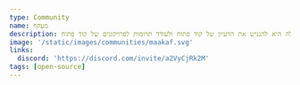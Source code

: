 ```yaml
---
type: Community
name: מעקף
description: מטרת הקהילה היא להנגיש את הרעיון של קוד פתוח ולעודד תרומות לפרויקטים של קוד פתוח
image: '/static/images/communities/maakaf.svg'
links:
  discord: 'https://discord.com/invite/a2VyCjRk2M'
tags: [open-source]
---
```

